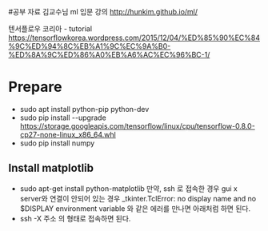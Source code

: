 
#공부 자료
김교수님 ml 입문 강의
http://hunkim.github.io/ml/

텐서플로우 코리아 - tutorial
https://tensorflowkorea.wordpress.com/2015/12/04/%ED%85%90%EC%84%9C%ED%94%8C%EB%A1%9C%EC%9A%B0-%ED%8A%9C%ED%86%A0%EB%A6%AC%EC%96%BC-1/



# Prepare
* sudo apt install python-pip python-dev
* sudo pip install --upgrade https://storage.googleapis.com/tensorflow/linux/cpu/tensorflow-0.8.0-cp27-none-linux_x86_64.whl
* sudo pip install numpy

## Install matplotlib
* sudo apt-get install python-matplotlib
만약, ssh 로 접속한 경우 gui x server와 연결이 안되어 있는 경우
_tkinter.TclError: no display name and no $DISPLAY environment variable 와 같은 에러를 만나면 아래처럼 하면 된다.
* ssh -X 주소
의 형태로 접속하면 된다. 

